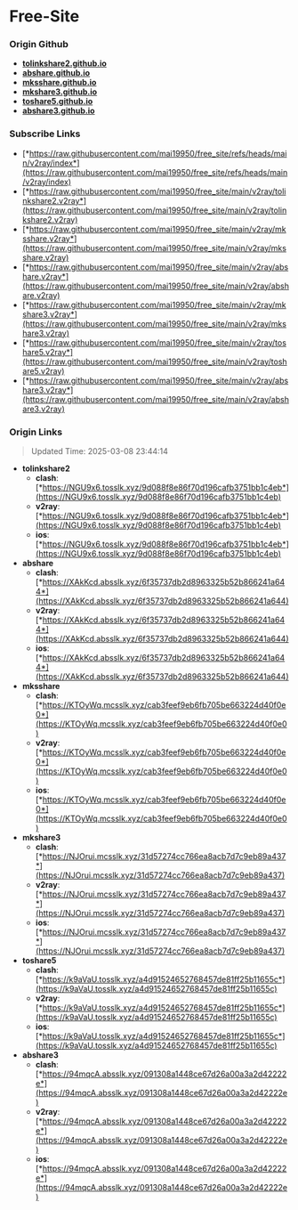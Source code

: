# Free-Site

### Origin Github

- [**tolinkshare2.github.io**](https://github.com/tolinkshare2/tolinkshare2.github.io)
- [**abshare.github.io**](https://github.com/abshare/abshare.github.io)
- [**mksshare.github.io**](https://github.com/mksshare/mksshare.github.io)
- [**mkshare3.github.io**](https://github.com/mkshare3/mkshare3.github.io)
- [**toshare5.github.io**](https://github.com/toshare5/toshare5.github.io)
- [**abshare3.github.io**](https://github.com/abshare3/abshare3.github.io)

### Subscribe Links

- [*https://raw.githubusercontent.com/mai19950/free_site/refs/heads/main/v2ray/index*](https://raw.githubusercontent.com/mai19950/free_site/refs/heads/main/v2ray/index)
- [*https://raw.githubusercontent.com/mai19950/free_site/main/v2ray/tolinkshare2.v2ray*](https://raw.githubusercontent.com/mai19950/free_site/main/v2ray/tolinkshare2.v2ray)
- [*https://raw.githubusercontent.com/mai19950/free_site/main/v2ray/mksshare.v2ray*](https://raw.githubusercontent.com/mai19950/free_site/main/v2ray/mksshare.v2ray)
- [*https://raw.githubusercontent.com/mai19950/free_site/main/v2ray/abshare.v2ray*](https://raw.githubusercontent.com/mai19950/free_site/main/v2ray/abshare.v2ray)
- [*https://raw.githubusercontent.com/mai19950/free_site/main/v2ray/mkshare3.v2ray*](https://raw.githubusercontent.com/mai19950/free_site/main/v2ray/mkshare3.v2ray)
- [*https://raw.githubusercontent.com/mai19950/free_site/main/v2ray/toshare5.v2ray*](https://raw.githubusercontent.com/mai19950/free_site/main/v2ray/toshare5.v2ray)
- [*https://raw.githubusercontent.com/mai19950/free_site/main/v2ray/abshare3.v2ray*](https://raw.githubusercontent.com/mai19950/free_site/main/v2ray/abshare3.v2ray)

### Origin Links

> Updated Time: 2025-03-08 23:44:14

- **tolinkshare2**
  - **clash**: [*https://NGU9x6.tosslk.xyz/9d088f8e86f70d196cafb3751bb1c4eb*](https://NGU9x6.tosslk.xyz/9d088f8e86f70d196cafb3751bb1c4eb)
  - **v2ray**: [*https://NGU9x6.tosslk.xyz/9d088f8e86f70d196cafb3751bb1c4eb*](https://NGU9x6.tosslk.xyz/9d088f8e86f70d196cafb3751bb1c4eb)
  - **ios**: [*https://NGU9x6.tosslk.xyz/9d088f8e86f70d196cafb3751bb1c4eb*](https://NGU9x6.tosslk.xyz/9d088f8e86f70d196cafb3751bb1c4eb)
- **abshare**
  - **clash**: [*https://XAkKcd.absslk.xyz/6f35737db2d8963325b52b866241a644*](https://XAkKcd.absslk.xyz/6f35737db2d8963325b52b866241a644)
  - **v2ray**: [*https://XAkKcd.absslk.xyz/6f35737db2d8963325b52b866241a644*](https://XAkKcd.absslk.xyz/6f35737db2d8963325b52b866241a644)
  - **ios**: [*https://XAkKcd.absslk.xyz/6f35737db2d8963325b52b866241a644*](https://XAkKcd.absslk.xyz/6f35737db2d8963325b52b866241a644)
- **mksshare**
  - **clash**: [*https://KTOyWq.mcsslk.xyz/cab3feef9eb6fb705be663224d40f0e0*](https://KTOyWq.mcsslk.xyz/cab3feef9eb6fb705be663224d40f0e0)
  - **v2ray**: [*https://KTOyWq.mcsslk.xyz/cab3feef9eb6fb705be663224d40f0e0*](https://KTOyWq.mcsslk.xyz/cab3feef9eb6fb705be663224d40f0e0)
  - **ios**: [*https://KTOyWq.mcsslk.xyz/cab3feef9eb6fb705be663224d40f0e0*](https://KTOyWq.mcsslk.xyz/cab3feef9eb6fb705be663224d40f0e0)
- **mkshare3**
  - **clash**: [*https://NJOrui.mcsslk.xyz/31d57274cc766ea8acb7d7c9eb89a437*](https://NJOrui.mcsslk.xyz/31d57274cc766ea8acb7d7c9eb89a437)
  - **v2ray**: [*https://NJOrui.mcsslk.xyz/31d57274cc766ea8acb7d7c9eb89a437*](https://NJOrui.mcsslk.xyz/31d57274cc766ea8acb7d7c9eb89a437)
  - **ios**: [*https://NJOrui.mcsslk.xyz/31d57274cc766ea8acb7d7c9eb89a437*](https://NJOrui.mcsslk.xyz/31d57274cc766ea8acb7d7c9eb89a437)
- **toshare5**
  - **clash**: [*https://k9aVaU.tosslk.xyz/a4d91524652768457de81ff25b11655c*](https://k9aVaU.tosslk.xyz/a4d91524652768457de81ff25b11655c)
  - **v2ray**: [*https://k9aVaU.tosslk.xyz/a4d91524652768457de81ff25b11655c*](https://k9aVaU.tosslk.xyz/a4d91524652768457de81ff25b11655c)
  - **ios**: [*https://k9aVaU.tosslk.xyz/a4d91524652768457de81ff25b11655c*](https://k9aVaU.tosslk.xyz/a4d91524652768457de81ff25b11655c)
- **abshare3**
  - **clash**: [*https://94mqcA.absslk.xyz/091308a1448ce67d26a00a3a2d42222e*](https://94mqcA.absslk.xyz/091308a1448ce67d26a00a3a2d42222e)
  - **v2ray**: [*https://94mqcA.absslk.xyz/091308a1448ce67d26a00a3a2d42222e*](https://94mqcA.absslk.xyz/091308a1448ce67d26a00a3a2d42222e)
  - **ios**: [*https://94mqcA.absslk.xyz/091308a1448ce67d26a00a3a2d42222e*](https://94mqcA.absslk.xyz/091308a1448ce67d26a00a3a2d42222e)
